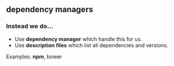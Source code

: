 ## dependency managers

### Instead we do...

* Use **dependency manager** which handle this for us.
* Use **description files** which list all dependencies and versions.

Examples: **npm**, bower

